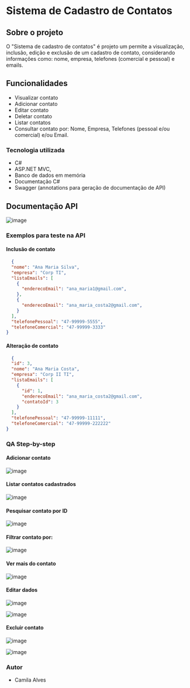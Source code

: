 # Sistema de Cadastro de Contatos

## Sobre o projeto
O "Sistema de cadastro de contatos" é projeto um permite a visualização, inclusão, edição e exclusão de um cadastro de contato, considerando informações como: nome, empresa, telefones (comercial e pessoal) e emails.

## Funcionalidades 
* Visualizar contato
* Adicionar contato
* Editar contato
* Deletar contato
* Listar contatos
* Consultar contato por: Nome, Empresa, Telefones (pessoal e/ou comercial) e/ou Email.

### Tecnologia utilizada
* C#
* ASP.NET MVC,
* Banco de dados em memória
* Documentação C#
* Swagger (annotations para geração de documentação de API)

## Documentação API
![image](https://github.com/alvescamila87/sistema-cadastro-contato/assets/116912821/ce11957d-9094-4040-a47b-b1cf77f05950)

### Exemplos para teste na API

#### Inclusão de contato
```json {
  {
  "nome": "Ana Maria Silva",
  "empresa": "Corp TI",
  "listaEmails": [
    {
      "enderecoEmail": "ana_maria1@gmail.com",
    },
    {
      "enderecoEmail": "ana_maria_costa2@gmail.com",
    }
  ],
  "telefonePessoal": "47-99999-5555",
  "telefoneComercial": "47-99999-3333"
}
```

#### Alteração de contato
```json {
  {
  "id": 3,
  "nome": "Ana Maria Costa",
  "empresa": "Corp II TI",
  "listaEmails": [
    {
      "id": 1,
      "enderecoEmail": "ana_maria_costa2@gmail.com",
      "contatoId": 3
    }
  ],
  "telefonePessoal": "47-99999-11111",
  "telefoneComercial": "47-99999-222222"
}
```

### QA Step-by-step
#### Adicionar contato
![image](https://github.com/alvescamila87/sistema-cadastro-contato/assets/116912821/6142c30c-c472-40d5-b80d-df373761d36b)

#### Listar contatos cadastrados
![image](https://github.com/alvescamila87/sistema-cadastro-contato/assets/116912821/cfa082f6-cc95-4374-8aea-0de3b625b77d)

#### Pesquisar contato por ID
![image](https://github.com/alvescamila87/sistema-cadastro-contato/assets/116912821/a9a84432-af2d-4feb-909c-1cc530edab38)

#### Filtrar contato por:
![image](https://github.com/alvescamila87/sistema-cadastro-contato/assets/116912821/6870ccc1-38c4-4a9d-826a-de38d9aad704)

#### Ver mais do contato
![image](https://github.com/alvescamila87/sistema-cadastro-contato/assets/116912821/b7b0deb0-7f71-4cec-b61f-6fdfe3c9a916)

#### Editar dados
![image](https://github.com/alvescamila87/sistema-cadastro-contato/assets/116912821/85faafc6-79a0-4c87-912e-46a4c0e0b8d3)

![image](https://github.com/alvescamila87/sistema-cadastro-contato/assets/116912821/73c250dd-2412-4991-862f-4aefa3624257)

#### Excluir contato
![image](https://github.com/alvescamila87/sistema-cadastro-contato/assets/116912821/d354e191-0e90-4235-8f2e-fdfedd85547f)

![image](https://github.com/alvescamila87/sistema-cadastro-contato/assets/116912821/a4b15830-dbfe-4d4a-8044-e88adb0ca7fc)








### Autor
* Camila Alves

